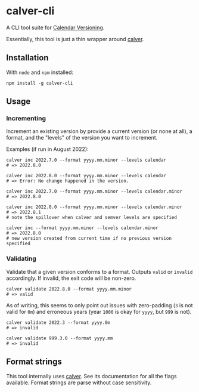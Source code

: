 # calver-cli

A CLI tool suite for [Calendar Versioning](https://calver.org/).

Essentially, this tool is just a thin wrapper around
[calver](https://github.com/muratgozel/node-calver).

## Installation

With `node` and `npm` installed:

```shell
npm install -g calver-cli
```

## Usage

### Incrementing

Increment an existing version by provide a current version (or none at all), a format, and the
"levels" of the version you want to increment.

Examples (if run in August 2022):

```shell
calver inc 2022.7.0 --format yyyy.mm.minor --levels calendar
# => 2022.8.0

calver inc 2022.8.0 --format yyyy.mm.minor --levels calendar
# => Error: No change happened in the version.
```

```shell
calver inc 2022.7.0 --format yyyy.mm.minor --levels calendar.minor
# => 2022.8.0

calver inc 2022.8.0 --format yyyy.mm.minor --levels calendar.minor
# => 2022.8.1
# note the spillover when calver and semver levels are specified
```

```shell
calver inc --format yyyy.mm.minor --levels calendar.minor
# => 2022.8.0
# new version created from current time if no previous version specified
```

### Validating

Validate that a given version conforms to a format. Outputs `valid` or `invalid` accordingly. If
invalid, the exit code will be non-zero.

```shell
calver validate 2022.8.0 --format yyyy.mm.minor
# => valid
```

As of writing, this seems to only point out issues with zero-padding (`3` is not valid for `0m`) and
erroneous years (year `1000` is okay for `yyyy`, but `999` is not).

```shell
calver validate 2022.3 --format yyyy.0m
# => invalid

calver validate 999.3.0 --format yyyy.mm
# => invalid
```

## Format strings

This tool internally uses [calver](https://github.com/muratgozel/node-calver). See its
documentation for all the flags available. Format strings are parse without case sensitivity.
